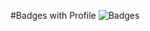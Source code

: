 #Badges with Profile 
![Badges](https://user-images.githubusercontent.com/65659795/122606001-db20da80-d095-11eb-9e79-76361ba6444e.png)
